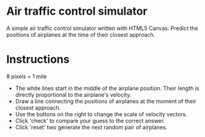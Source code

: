 # Air traffic control simulator

A simple air traffic control simulator written with HTML5 Canvas. Predict the positions of airplanes at the time of their closest approach.

# Instructions

8 pixels = 1 mile

* The white lines start in the middle of the airplane position. Their length is directly proportional to the airplane's velocity.
* Draw a line connecting the positions of airplanes at the moment of their closest approach.
* Use the buttons on the right to change the scale of velocity vectors.
* Click 'check' to compare your guess to the correct answer.
* Click 'reset' two generate the next random pair of airplanes.